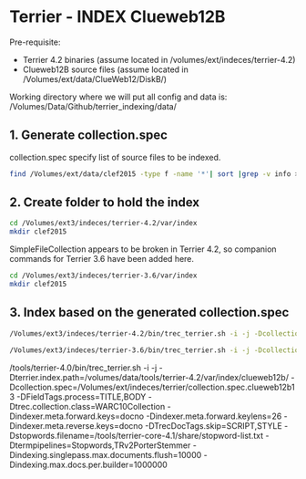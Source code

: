 # Terrier - INDEX Clueweb12B

Pre-requisite:
* Terrier 4.2 binaries (assume located in /volumes/ext/indeces/terrier-4.2)
* Clueweb12B source files (assume located in /Volumes/ext/data/ClueWeb12/DiskB/)

Working directory where we will put all config and data is:
/Volumes/Data/Github/terrier_indexing/data/


## 1. Generate collection.spec
collection.spec specify list of source files to be indexed.
```bash
find /Volumes/ext/data/clef2015 -type f -name '*'| sort |grep -v info > /Volumes/ext/liam/data/collection_clef2015.spec
```


## 2. Create folder to hold the index
```bash
cd /Volumes/ext3/indeces/terrier-4.2/var/index
mkdir clef2015
```

SimpleFileCollection appears to be broken in Terrier 4.2, so companion commands for Terrier 3.6 have been added here.

```bash
cd /Volumes/ext3/indeces/terrier-3.6/var/index
mkdir clef2015
```

## 3. Index based on the generated collection.spec
```bash
/Volumes/ext3/indeces/terrier-4.2/bin/trec_terrier.sh -i -j -Dcollection.spec=/Volumes/ext/liam/data/collection_clef2015.spec -Dterrier.index.path=/Volumes/ext3/indeces/terrier-4.2/var/index/clef2015/ -DFieldTags.process=TITLE,BODY -Dtrec.collection.class=SimpleFileCollection  -Dindexing.simplefilecollection=TaggedDocument -Dindexing.simplefilecollection.defaultparser=TaggedDocument -Dindexer.meta.forward.keys=filename -Dindexer.meta.forward.keylens=128 -Dindexing.simplefilecollection.recurse=true -DTrecDocTags.skip=SCRIPT,STYLE -Dignore.empty.documents=true -Dstopwords.filename=stopword-list.txt -Dtermpipelines=Stopwords,PorterStemmer
```

```bash
/Volumes/ext3/indeces/terrier-3.6/bin/trec_terrier.sh -i -j -Dcollection.spec=/Volumes/ext/liam/data/collection_clef2015.spec -Dterrier.index.path=/Volumes/ext3/indeces/terrier-3.6/var/index/clef2015/ -DFieldTags.process=TITLE,BODY -DTrecDocTags.skip=SCRIPT,STYLE -Dtermpipelines=Stopwords,PorterStemmer -Dtrec.collection.class=SimpleFileCollection -Dindexer.meta.forward.keys=filename -Dindexer.meta.forward.keylens=128 -Dindexing.simplefilecollection=TaggedDocument -Dindexer.meta.reverse.keys=filename -Dindexer.meta.reverse.keylens=128 -Dblock.indexing=true -Dblocks.size=1 -Dmax.term.length=30 -Dindexing.simplefilecollection.defaultparser=TaggedDocument
```


/tools/terrier-4.0/bin/trec_terrier.sh -i -j
-Dterrier.index.path=/volumes/data/tools/terrier-4.2/var/index/clueweb12b/
-Dcollection.spec=/Volumes/ext/indeces/terrier/collection.spec.clueweb12b13
-DFieldTags.process=TITLE,BODY
-Dtrec.collection.class=WARC10Collection
-Dindexer.meta.forward.keys=docno
-Dindexer.meta.forward.keylens=26
-Dindexer.meta.reverse.keys=docno
-DTrecDocTags.skip=SCRIPT,STYLE
-Dstopwords.filename=/tools/terrier-core-4.1/share/stopword-list.txt
-Dtermpipelines=Stopwords,TRv2PorterStemmer
-Dindexing.singlepass.max.documents.flush=10000
-Dindexing.max.docs.per.builder=1000000


